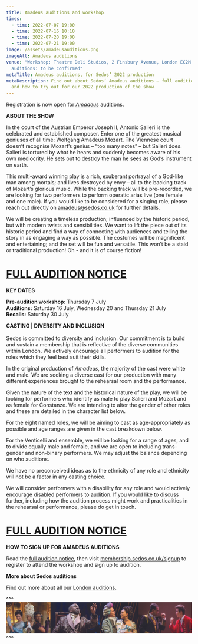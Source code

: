 ```yaml
---
title: Amadeus auditions and workshop
times:
  - time: 2022-07-07 19:00
  - time: 2022-07-16 10:10
  - time: 2022-07-20 19:00
  - time: 2022-07-21 19:00
image: /assets/amadeusauditions.png
imageAlt: Amadeus auditions
venue: "Workshop: Theatre Deli Studios, 2 Finsbury Avenue, London EC2M 2PF;
  auditions: to be confirmed"
metaTitle: Amadeus auditions, for Sedos’ 2022 production
metaDescription: Find out about Sedos’ Amadeus auditions – full audition notice
  and how to try out for our 2022 production of the show
---
```

Registration is now open for *[Amadeus](https://sedos.co.uk/shows/2022-amadeus)* auditions.

**ABOUT THE SHOW**

In the court of the Austrian Emperor Joseph II, Antonio Salieri is the celebrated and established composer. Enter one of the greatest musical geniuses of all time: Wolfgang Amadeus Mozart. The Viennese court doesn’t recognise Mozart’s genius – “too many notes” – but Salieri does. Salieri is tortured by what he hears and suddenly becomes aware of his own mediocrity. He sets out to destroy the man he sees as God’s instrument on earth.  

This multi-award winning play is a rich, exuberant portrayal of a God-like man among mortals; and lives destroyed by envy – all to the backing track of Mozart’s glorious music. While the backing track will be pre-recorded, we are looking for two performers to perform operatic arias live (one female and one male). If you would like to be considered for a singing role, please reach out directly on [amadeus@sedos.co.uk](mailto:amadeus@sedos.co.uk) for further details. 

We will be creating a timeless production; influenced by the historic period, but with modern twists and sensibilities. We want to lift the piece out of its historic period and find a way of connecting with audiences and telling the story in as engaging a way as possible. The costumes will be magnificent and entertaining; and the set will be fun and versatile. This won’t be a staid or traditional production! Oh - and it is of course fiction!

# [FULL AUDITION NOTICE](https://docs.google.com/document/d/1njbKJQ_Vf7jmmZMJwUolxzeRWDvlOoJ_/edit)

**KEY DATES[](https://docs.google.com/document/d/1njbKJQ_Vf7jmmZMJwUolxzeRWDvlOoJ_/edit)**

**Pre-audition workshop:** Thursday 7 July\
**Auditions:** Saturday 16 July, Wednesday 20 and Thursday 21 July\
**Recalls:** Saturday 30 July

**CASTING | DIVERSITY AND INCLUSION**\
\
Sedos is committed to diversity and inclusion. Our commitment is to build and sustain a membership that is reflective of the diverse communities within London. We actively encourage all performers to audition for the roles which they feel best suit their skills.

In the original production of *Amadeus*, the majority of the cast were white and male. We are seeking a diverse cast for our production with many different experiences brought to the rehearsal room and the performance. 

Given the nature of the text and the historical nature of the play, we will be looking for performers who identify as male to play Salieri and Mozart and as female for Constanze. We are intending to alter the gender of other roles and these are detailed in the character list below. 

For the eight named roles, we will be aiming to cast as age-appropriately as possible and age ranges are given in the cast breakdown below.  

For the Venticelli and ensemble, we will be looking for a range of ages, and to divide equally male and female, and we are open to including trans-gender and non-binary performers. We may adjust the balance depending on who auditions. 

We have no preconceived ideas as to the ethnicity of any role and ethnicity will not be a factor in any casting choice. 

We will consider performers with a disability for any role and would actively encourage disabled performers to audition. If you would like to discuss further, including how the audition process might work and practicalities in the rehearsal or performance, please do get in touch.  

# [FULL AUDITION NOTICE](https://docs.google.com/document/d/1njbKJQ_Vf7jmmZMJwUolxzeRWDvlOoJ_/edit)

**HOW TO SIGN UP FOR AMADEUS AUDITIONS**

Read the [full audition notice](https://docs.google.com/document/d/1njbKJQ_Vf7jmmZMJwUolxzeRWDvlOoJ_/edit), then visit [](membership.sedos.co.uk)[membership.sedos.co.uk/signup](https://membership.sedos.co.uk/signup/) to register to attend the workshop and sign up to audition.

**More about Sedos auditions**

Find out more about all our [London auditions](https://sedos.co.uk/get-involved).

^^^ ![Amadeus auditions mood board](/assets/amadeus-audition-footer-2.jpg)
^^^